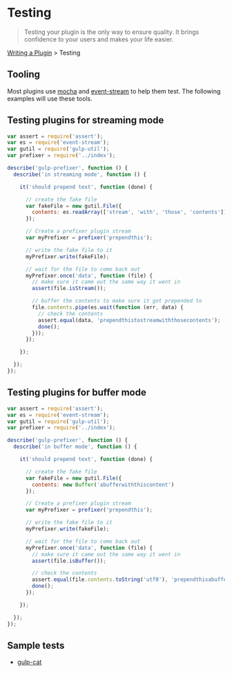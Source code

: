 # Testing

> Testing your plugin is the only way to ensure quality. It brings confidence to your users and makes your life easier.

[Writing a Plugin](README.md) > Testing

## Tooling

Most plugins use [mocha](https://github.com/visionmedia/mocha) and [event-stream](https://github.com/dominictarr/event-stream) to help them test. The following examples will use these tools.

## Testing plugins for streaming mode

```js
var assert = require('assert');
var es = require('event-stream');
var gutil = require('gulp-util');
var prefixer = require('../index');

describe('gulp-prefixer', function () {
  describe('in streaming mode', function () {

    it('should prepend text', function (done) {

      // create the fake file
      var fakeFile = new gutil.File({
        contents: es.readArray(['stream', 'with', 'those', 'contents'])
      });

      // Create a prefixer plugin stream
      var myPrefixer = prefixer('prependthis');

      // write the fake file to it
      myPrefixer.write(fakeFile);

      // wait for the file to come back out
      myPrefixer.once('data', function (file) {
        // make sure it came out the same way it went in
        assert(file.isStream());

        // buffer the contents to make sure it got prepended to
        file.contents.pipe(es.wait(function (err, data) {
          // check the contents
          assert.equal(data, 'prependthistostreamwiththosecontents');
          done();
        }));
      });

    });

  });
});
```

## Testing plugins for buffer mode

```js
var assert = require('assert');
var es = require('event-stream');
var gutil = require('gulp-util');
var prefixer = require('../index');

describe('gulp-prefixer', function () {
  describe('in buffer mode', function () {

    it('should prepend text', function (done) {

      // create the fake file
      var fakeFile = new gutil.File({
        contents: new Buffer('abufferwiththiscontent')
      });

      // Create a prefixer plugin stream
      var myPrefixer = prefixer('prependthis');

      // write the fake file to it
      myPrefixer.write(fakeFile);

      // wait for the file to come back out
      myPrefixer.once('data', function (file) {
        // make sure it came out the same way it went in
        assert(file.isBuffer());

        // check the contents
        assert.equal(file.contents.toString('utf8'), 'prependthisabufferwiththiscontent');
        done();
      });

    });

  });
});
```

## Sample tests
* [gulp-cat](https://github.com/ben-eb/gulp-cat/blob/master/test.js)
